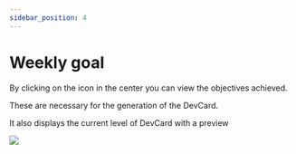```yaml
---
sidebar_position: 4
---
```


# Weekly goal

By clicking on the icon in the center you can view the objectives achieved. 

These are necessary for the generation of the DevCard. 

It also displays the current level of DevCard with a preview

![](https://daily-now-res.cloudinary.com/image/upload/v1636632360/docs/weeklygoal1.svg)
